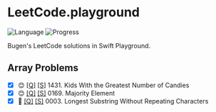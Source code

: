 # LeetCode.playground
![Language](https://img.shields.io/badge/Language-Swift%205.2-orange.svg)
![Progress](https://img.shields.io/badge/Progress-42%20%2F%201322%20=%203.18%25-orange.svg)

Bugen's LeetCode solutions in Swift Playground.
## Array Problems
- [X] 😊 [[Q]](https://leetcode.com/problems/kids-with-the-greatest-number-of-candies/) [[S]](<./LeetCode.playground/Pages/1431-Kids%20With%20the%20Greatest%20Number%20of%20Candies.xcplaygroundpage/Contents.swift>) 1431. Kids With the Greatest Number of Candies 
- [X] 😊 [[Q]](https://leetcode.com/problems/majority-element/) [[S]](<./LeetCode.playground/Pages/169-Majority%20Element.xcplaygroundpage/Contents.swift>) 0169. Majority Element 
- [X] 🤨 [[Q]](https://leetcode.com/problems/longest-substring-without-repeating-characters/) [[S]](<./LeetCode.playground/Pages/3-Longest%20Substring%20Without%20Repeating%20Characters.xcplaygroundpage/Contents.swift>) 0003. Longest Substring Without Repeating Characters 
